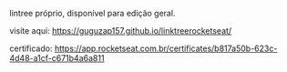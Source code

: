 lintree próprio, disponível para edição geral.

visite aqui: 
https://guguzap157.github.io/linktreerocketseat/

certificado:
https://app.rocketseat.com.br/certificates/b817a50b-623c-4d48-a1cf-c671b4a6a811
